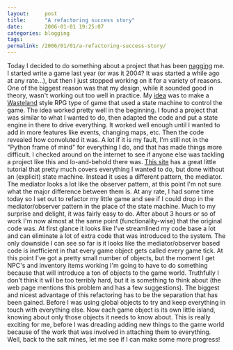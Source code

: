 ```yaml
---
layout:     post
title:      "A refactoring success story"
date:       2006-01-01 19:25:07
categories: blogging
tags:  
permalink: /2006/01/01/a-refactoring-success-story/
---
```

Today I decided to do something about a project that has been [nagging](http://ironboundsoftware.com/blog/2005/11/23/trying-to-see-if-you-fail/) me. I started write a game last year (or was it 2004? It was started a while ago at any rate...), but then I just stopped working on it for a variety of reasons. One of the biggest reason was that my design, while it sounded good in theory, wasn't working out too well in practice. My [idea](http://ironboundsoftware.com/blog/2004/08/02/learning-from-past-mistakes/) was to make a [Wasteland](http://wasteland.rockdud.net/index.html) style RPG type of game that used a state machine to control the game. The idea worked pretty well in the beginning. I found a project that was similar to what I wanted to do, then adapted the code and put a state engine in there to drive everything. It worked well enough until I wanted to add in more features like events, changing maps, etc. Then the code revealed how convoluted it was. A lot if it is my fault, I'm still not in the "Python frame of mind" for everything I do, and that has made things more difficult. I checked around on the internet to see if anyone else was tackling a project like this and lo-and-behold there was. [This site](http://sjbrown.ezide.com/games/writing-games.html) has a great little tutorial that pretty much covers everything I wanted to do, but done without an (explicit) state machine. Instead it uses a different pattern, the mediator. The mediator looks a lot like the observer pattern, at this point I'm not sure what the major difference between them is. At any rate, I had some time today so I set out to refactor my little game and see if I could drop in the mediator/observer pattern in the place of the state machine. Much to my surprise and delight, it was fairly easy to do. After about 3 hours or so of work I'm now almost at the same point (functionality-wise) that the original code was. At first glance it looks like I've streamlined my code base a lot and can eliminate a lot of extra code that was introduced to the system. The only downside I can see so far is it looks like the mediator/observer based code is inefficient in that every game object gets called every game tick. At this point I've got a pretty small number of objects, but the moment I get NPC's and inventory items working I'm going to have to do something because that will introduce a ton of objects to the game world. Truthfully I don't think it will be too terribly hard, but it is something to think about (the web page mentions this problem and has a few suggestions). The biggest and nicest advantage of this refactoring has to be the separation that has been gained. Before I was using global objects to try and keep everything in touch with everything else. Now each game object is its own little island, knowing about only those objects it needs to know about. This is really exciting for me, before I was dreading adding new things to the game world because of the work that was involved in attaching them to everything. Well, back to the salt mines, let me see if I can make some more progress!
